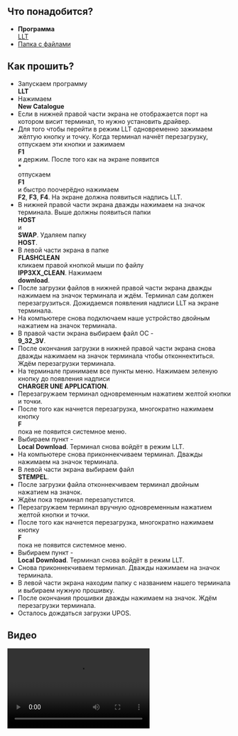 <style>
   .markdown-content h2 {  
      margin-top: 2rem; 
      margin-bottom: 2rem; 
      font-size: 1.875rem; 
   }
   .markdown-content ul {
      list-style-type: disc; 
      font-size: 1.25rem; 
      display: flex; 
      flex-direction: column; 
      gap: 1rem; 
      padding-left: 20px; 
   }
   .markdown-content a:hover {
      text-decoration: underline;
   }
</style>

## <a id="1">Что понадобится?</a>

- **Программа**  
  [LLT](https://disk.yandex.ru/d/BbiiXdxjEfw_PA)
- [Папка с файлами](https://disk.yandex.ru/d/-L6rGWh_bGYcog)

## <a id="2">Как прошить?</a>

- Запускаем программу  
   **LLT**
- Нажимаем  
   **New Catalogue**
- Если в нижней правой части экрана не отображается порт на котором висит терминал, то нужно установить драйвер.
- Для того чтобы перейти в режим LLT одновременно зажимаем жёлтую кнопку и точку. Когда терминал начнёт перезагрузку, отпускаем эти кнопки и зажимаем  
   **F1**  
   и держим. После того как на экране появится  
   **\***  
   отпускаем  
   **F1**  
   и быстро поочерёдно нажимаем  
   **F2**, **F3**, **F4**. На экране должна появиться надпись LLT.
- В нижней правой части экрана дважды нажимаем на значок терминала. Выше должны появиться папки  
   **HOST**  
   и  
   **SWAP**. Удаляем папку  
   **HOST**.
- В левой части экрана в папке  
   **FLASHCLEAN**  
   кликаем правой кнопкой мыши по файлу  
   **IPP3XX_CLEAN**. Нажимаем  
   **download**.
- После загрузки файлов в нижней правой части экрана дважды нажимаем на значок терминала и ждём. Терминал сам должен перезагрузиться. Дожидаемся появления надписи LLT на экране терминала.
- На компьютере снова подключаем наше устройство двойным нажатием на значок терминала.
- В правой части экрана выбираем файл ОС -  
   **9_32_3V**.
- После окончания загрузки в нижней правой части экрана снова дважды нажимаем на значок терминала чтобы отконнектиться. Ждём перезагрузки терминала.
- На терминале принимаем все пункты меню. Нажимаем зеленую кнопку до появления надписи  
   **CHARGER UNE APPLICATION**.
- Перезагружаем терминал одновременным нажатием желтой кнопки и точки.
- После того как начнется перезагрузка, многократно нажимаем кнопку  
   **F**  
   пока не появится системное меню.
- Выбираем пункт -  
   **Local Download**. Терминал снова войдёт в режим LLT.
- На компьютере снова приконнекчиваем терминал. Дважды нажимаем на значок терминала.
- В левой части экрана выбираем файл  
   **STEMPEL**.
- После загрузки файла отконнекчиваем терминал двойным нажатием на значок.
- Ждём пока терминал перезапустится.
- Перезагружаем терминал вручную одновременным нажатием желтой кнопки и точки.
- После того как начнется перезагрузка, многократно нажимаем кнопку  
   **F**  
   пока не появится системное меню.
- Выбираем пункт -  
   **Local Download**. Терминал снова войдёт в режим LLT.
- Снова приконнекчиваем терминал. Дважды нажимаем на значок терминала.
- В левой части экрана находим папку с названием нашего терминала и выбираем нужную прошивку.
- После окончания прошивки дважды нажимаем на значок. Ждём перезагрузки терминала.
- Осталось дождаться загрузки UPOS.

## <a id="3">Видео</a>

<video width="320" height="180" controls>
  <source src="/content/ingenico-ipp320-ipp350/video/IPP320-350.mp4" type="video/mp4">
</video>
